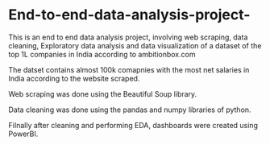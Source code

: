 # End-to-end-data-analysis-project-
This is an end to end data analysis project, involving web scraping, data cleaning, Exploratory data analysis and data visualization of a dataset of the top 1L companies in India according to ambitionbox.com

The datset contains almost 100k comapnies with the most net salaries in India according to the website scraped.

Web scraping was done using the Beautiful Soup library.

Data cleaning was done using the pandas and numpy libraries of python.

FiInally after cleaning and performing EDA, dashboards were created using PowerBI.
